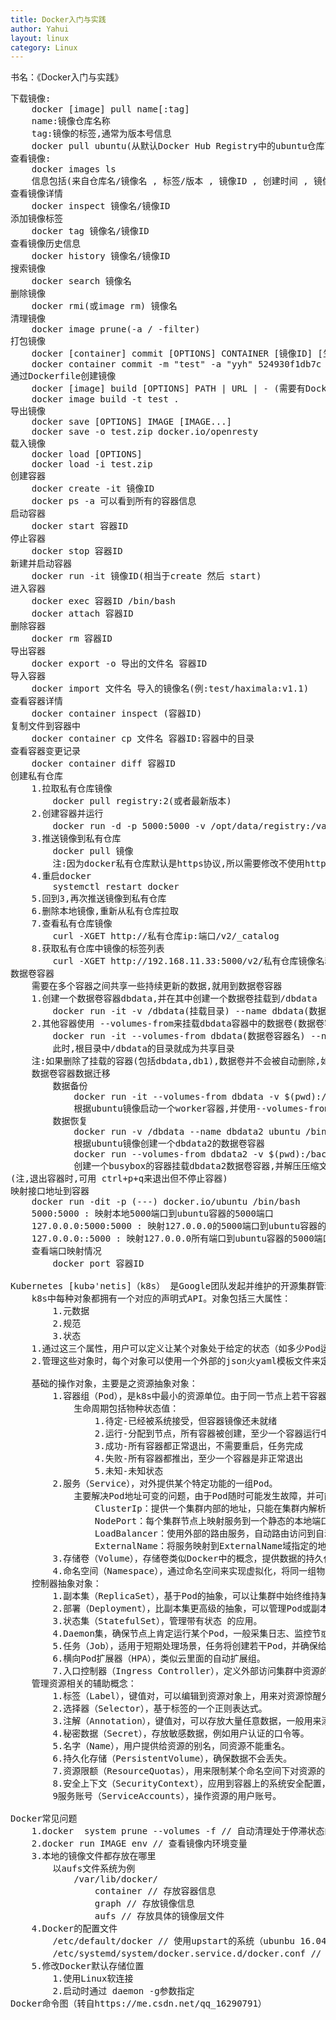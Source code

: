 ```yaml
---
title: Docker入门与实践
author: Yahui
layout: linux
category: Linux
---
```


书名：《Docker入门与实践》

<pre style="text-align: left;">
下载镜像:
    docker [image] pull name[:tag]
    name:镜像仓库名称
    tag:镜像的标签,通常为版本号信息
    docker pull ubuntu(从默认Docker Hub Registry中的ubuntu仓库下载最新的ubuntu镜像,即docker pull registry.hub.docker.com/ubuntu:latest)
查看镜像:
    docker images ls
    信息包括(来自仓库名/镜像名 , 标签/版本 , 镜像ID , 创建时间 , 镜像大小)
查看镜像详情
    docker inspect 镜像名/镜像ID
添加镜像标签
    docker tag 镜像名/镜像ID
查看镜像历史信息
    docker history 镜像名/镜像ID
搜索镜像
    docker search 镜像名
删除镜像
    docker rmi(或image rm) 镜像名
清理镜像
    docker image prune(-a / -filter)
打包镜像
    docker [container] commit [OPTIONS] CONTAINER [镜像ID] [生成镜像名]
    docker container commit -m "test" -a "yyh" 524930f1db7c test:0.1
通过Dockerfile创建镜像
    docker [image] build [OPTIONS] PATH | URL | - (需要有Dockerfile文件)
    docker image build -t test .
导出镜像
    docker save [OPTIONS] IMAGE [IMAGE...]
    docker save -o test.zip docker.io/openresty
载入镜像
    docker load [OPTIONS]
    docker load -i test.zip
创建容器
    docker create -it 镜像ID
    docker ps -a 可以看到所有的容器信息
启动容器
    docker start 容器ID
停止容器
    docker stop 容器ID
新建并启动容器
    docker run -it 镜像ID(相当于create 然后 start)
进入容器
    docker exec 容器ID /bin/bash
    docker attach 容器ID
删除容器
    docker rm 容器ID
导出容器
    docker export -o 导出的文件名 容器ID
导入容器
    docker import 文件名 导入的镜像名(例:test/haximala:v1.1)
查看容器详情
    docker container inspect (容器ID)
复制文件到容器中
    docker container cp 文件名 容器ID:容器中的目录
查看容器变更记录
    docker container diff 容器ID
创建私有仓库
    1.拉取私有仓库镜像
        docker pull registry:2(或者最新版本)
    2.创建容器并运行
        docker run -d -p 5000:5000 -v /opt/data/registry:/var/lib/registry registry:2(默认情况下,仓库会被创建在容器的/var/lib/registry下.通过-v指定镜像文件存放在本地的指定路径.这个就是将上传的镜像放到/opt/data/registry目录)
    3.推送镜像到私有仓库
        docker pull 镜像
        注:因为docker私有仓库默认是https协议,所以需要修改不使用https,编辑/etc/docker/daemon.json(没有需要手动创建,这个是docker启动会读取的配置参数),增加{"insecure-registries": ["私有仓库ip:端口"]}
    4.重启docker
        systemctl restart docker
    5.回到3,再次推送镜像到私有仓库
    6.删除本地镜像,重新从私有仓库拉取
    7.查看私有仓库镜像
        curl -XGET http://私有仓库ip:端口/v2/_catalog
    8.获取私有仓库中镜像的标签列表
        curl -XGET http://192.168.11.33:5000/v2/私有仓库镜像名称/tags/list
数据卷容器
    需要在多个容器之间共享一些持续更新的数据,就用到数据卷容器
    1.创建一个数据卷容器dbdata,并在其中创建一个数据卷挂载到/dbdata
        docker run -it -v /dbdata(挂载目录) --name dbdata(数据卷容器名称) utuntu(镜像名)
    2.其他容器使用 --volumes-from来挂载dbdata容器中的数据卷(数据卷容器自身可以不需要保持运行状态)
        docker run -it --volumes-from dbdata(数据卷容器名) --name db1(当前容器名) ubuntu(镜像名)
        此时,根目录中/dbdata的目录就成为共享目录
    注:如果删除了挂载的容器(包括dbdata,db1),数据卷并不会被自动删除,如果要删除一个数据卷,必须在删除最后一个还挂载它的容器时显示使用docker rm -v命令指定同时删除关联的容器
    数据卷容器数据迁移
        数据备份
            docker run -it --volumes-from dbdata -v $(pwd):/backup -name worker ubuntu tar cvf /backup/backup.tar /dbdata
            根据ubuntu镜像启动一个worker容器,并使用--volumes-from来挂载名为dbdata的数据卷容器,使用-v来挂载本地当前目录到worker容器中的/dbdata目录
        数据恢复
            docker run -v /dbdata --name dbdata2 ubuntu /bin/bash
            根据ubuntu镜像创建一个dbdata2的数据卷容器
            docker run --volumes-from dbdata2 -v $(pwd):/backup busybox tar xvf /backup/backup.tar
            创建一个busybox的容器挂载dbdata2数据卷容器,并解压压缩文件到共享目录
(注,退出容器时,可用 ctrl+p+q来退出但不停止容器)
映射接口地址到容器
    docker run -dit -p (---) docker.io/ubuntu /bin/bash
    5000:5000 : 映射本地5000端口到ubuntu容器的5000端口
    127.0.0.0:5000:5000 : 映射127.0.0.0的5000端口到ubuntu容器的5000端口
    127.0.0.0::5000 : 映射127.0.0.0所有端口到ubuntu容器的5000端口
    查看端口映射情况
        docker port 容器ID

Kubernetes [kubə'netis]（k8s） 是Google团队发起并维护的开源集群管理系统，底层基于Docker，rkt等技术，是基于Go语言实现。
    k8s中每种对象都拥有一个对应的声明式API。对象包括三大属性：
        1.元数据
        2.规范
        3.状态
    1.通过这三个属性，用户可以定义让某个对象处于给定的状态（如多少Pod运行在哪些节点上）以及表现策略（如何升级，容错），而无须关心具体的实现细节。
    2.管理这些对象时，每个对象可以使用一个外部的json火yaml模板文件来定义
    <span class="image featured"><img src="{{ 'assets/images/other/dockerkeberneties.jpg' | relative_url }}" alt="" /></span>
    基础的操作对象，主要是之资源抽象对象：
        1.容器组（Pod），是k8s中最小的资源单位。由于同一节点上若干容器组成，彼此共享网络命名空间和存储卷。
            生命周期包括物种状态值：
                1.待定-已经被系统接受，但容器镜像还未就绪
                2.运行-分配到节点，所有容器被创建，至少一个容器运行中
                3.成功-所有容器都正常退出，不需要重启，任务完成
                4.失败-所有容器都推出，至少一个容器是非正常退出
                5.未知-未知状态
        2.服务（Service），对外提供某个特定功能的一组Pod。
            主要解决Pod地址可变的问题，由于Pod随时可能发生故障，并可能在其他节点上被重启，它的地址是不能保持固定不变的，所以为此提供某一类功能（可以通过标签来筛选）的一些Pod，并分配不随Pod位置变化而改变的虚拟访问地址（类型为ClusterIP 默认的，因为前端只通过唯一的虚拟地址来访问即可，无需关心具体是访问到了哪个Pod)
                ClusterIp：提供一个集群内部的地址，只能在集群内解析访问。
                NodePort：每个集群节点上映射服务到一个静态的本地端口，从集群外部可以直接访问。
                LoadBalancer：使用外部的路由服务，自动路由访问到自动创建的NOodePort和ClusterIp。
                ExternalName：将服务映射到ExternalName域指定的地址。
        3.存储卷（Volume），存储卷类似Docker中的概念，提供数据的持久化存储，并支持更高级的生命周期管理和参数指定功能，支持多种本地和云存储类型（几个比较常见的类型：emptyDir，hostPath，GcePersistentDisk，awsElasticBlockStore，nfs，gitRepo，secret）
        4.命名空间（Namespace），通过命名空间来实现虚拟化，将同一组物理资源虚拟为不同的抽象集群，避免不同租户的资源发生命名冲突。
    控制器抽象对象：
        1.副本集（ReplicaSet），基于Pod的抽象，可以让集群中始终维持某个Pod的制定副本数的健康实例。副本集中的Pod相互并无差异，可以彼此替换，但是一般不推荐直接使用。
        2.部署（Deployment），比副本集更高级的抽象，可以管理Pod或副本集，并且支持升级操作，相比副本集，推荐使用这个。
        3.状态集（StatefulSet），管理带有状态 的应用。
        4.Daemon集，确保节点上肯定运行某个Pod，一般采集日志、监控节或提供存储。
        5.任务（Job），适用于短期处理场景，任务将创建若干Pod，并确保给定数目的Pod最终正常退出。
        6.横向Pod扩展器（HPA），类似云里面的自动扩展组。
        7.入口控制器（Ingress Controller），定义外部访问集群中资源的一组规则，用来提供七层代理和负载均衡服务。
    管理资源相关的辅助概念：
        1.标签（Label），键值对，可以编辑到资源对象上，用来对资源惊醒分类和筛选。
        2.选择器（Selector），基于标签的一个正则表达式。
        3.注解（Annotation），键值对，可以存放大量任意数据，一般用来添加对资源对象的详细说明。
        4.秘密数据（Secret），存放敏感数据，例如用户认证的口令等。
        5.名字（Name），用户提供给资源的别名，同资源不能重名。
        6.持久化存储（PersistentVolume），确保数据不会丢失。
        7.资源限额（ResourceQuotas），用来限制某个命名空间下对资源的使用，开始逐渐提供多租户支持。
        8.安全上下文（SecurityContext），应用到容器上的系统安全配置，包括uid，gid，capabilities，SELinux角色等。
        9服务账号（ServiceAccounts），操作资源的用户账号。

Docker常见问题
    1.docker  system prune --volumes -f // 自动清理处于停滞状态的容器，无用网络，挂载卷，临时镜像和镜像缓存
    2.docker run IMAGE env // 查看镜像内环境变量
    3.本地的镜像文件都存放在哪里
        以aufs文件系统为例
            /var/lib/docker/
                container // 存放容器信息
                graph // 存放镜像信息
                aufs // 存放具体的镜像层文件
    4.Docker的配置文件
        /etc/default/docker // 使用upstart的系统（ubunbu 16.04）
        /etc/systemd/system/docker.service.d/docker.conf // 使用systemd的系统（ubunbu 16.04、centos等）
    5.修改Docker默认存储位置
        1.使用Linux软连接
        2.启动时通过 daemon -g参数指定
Docker命令图（转自https://me.csdn.net/qq_16290791）
    <span class="image featured"><img src="{{ 'assets/images/other/dockerorders.jpg' | relative_url }}" alt="" /></span>
</pre>